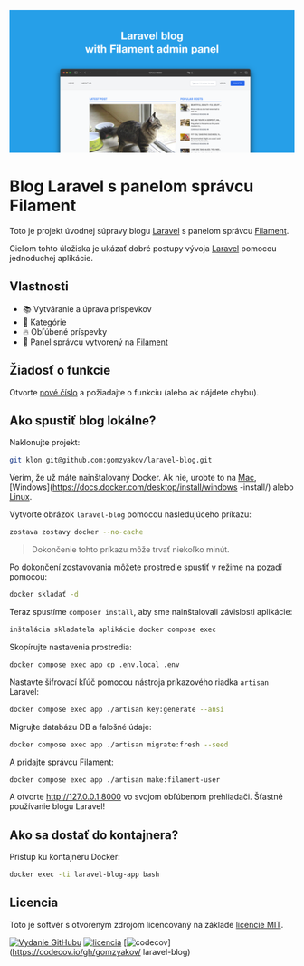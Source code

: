 ![Blog Laravel s panelom správcu Filament](../docs/social-preview-en.png)

# Blog Laravel s panelom správcu Filament

Toto je projekt úvodnej súpravy blogu [Laravel](https://laravel.com) s panelom správcu [Filament](https://filamentphp.com).

Cieľom tohto úložiska je ukázať dobré postupy vývoja [Laravel](https://laravel.com) pomocou jednoduchej aplikácie.

## Vlastnosti

- 📚 Vytváranie a úprava príspevkov
- 🥑 Kategórie
- :fire: Obľúbené príspevky
- :hatched_chick: Panel správcu vytvorený na [Filament](https://filamentphp.com)

## Žiadosť o funkcie

Otvorte [nové číslo](https://github.com/gomzyakov/laravel-blog/issues/new) a požiadajte o funkciu (alebo ak nájdete chybu).

## Ako spustiť blog lokálne?

Naklonujte projekt:

``` bash
git klon git@github.com:gomzyakov/laravel-blog.git
```

Verím, že už máte nainštalovaný Docker. Ak nie, urobte to na [Mac](https://docs.docker.com/desktop/install/mac-install/), [Windows](https://docs.docker.com/desktop/install/windows -install/) alebo [Linux](https://docs.docker.com/desktop/install/linux-install/).

Vytvorte obrázok `laravel-blog` pomocou nasledujúceho príkazu:

``` bash
zostava zostavy docker --no-cache
```

> Dokončenie tohto príkazu môže trvať niekoľko minút.

Po dokončení zostavovania môžete prostredie spustiť v režime na pozadí pomocou:

``` bash
docker skladať -d
```

Teraz spustíme `composer install`, aby sme nainštalovali závislosti aplikácie:

``` bash
inštalácia skladateľa aplikácie docker compose exec
```

Skopírujte nastavenia prostredia:

``` bash
docker compose exec app cp .env.local .env
```

Nastavte šifrovací kľúč pomocou nástroja príkazového riadka `artisan` Laravel:

``` bash
docker compose exec app ./artisan key:generate --ansi
```

Migrujte databázu DB a falošné údaje:

``` bash
docker compose exec app ./artisan migrate:fresh --seed
```

A pridajte správcu Filament:

``` bash
docker compose exec app ./artisan make:filament-user
```

A otvorte http://127.0.0.1:8000 vo svojom obľúbenom prehliadači. Šťastné používanie blogu Laravel!

## Ako sa dostať do kontajnera?

Prístup ku kontajneru Docker:

``` bash
docker exec -ti laravel-blog-app bash
```

## Licencia

Toto je softvér s otvoreným zdrojom licencovaný na základe [licencie MIT](https://github.com/gomzyakov/php-code-style/blob/main/LICENSE).


[![Vydanie GitHubu](https://img.shields.io/github/release/gomzyakov/laravel-blog.svg)](https://github.com/gomzyakov/laravel-blog/releases/latest)
[![licencia](https://img.shields.io/badge/License-MIT-green.svg)](https://github.com/gomzyakov/laravel-blog/blob/development/LICENSE)
[![codecov](https://codecov.io/gh/gomzyakov/laravel-blog/branch/main/graph/badge.svg?token=4CYTVMVUYV)](https://codecov.io/gh/gomzyakov/ laravel-blog)